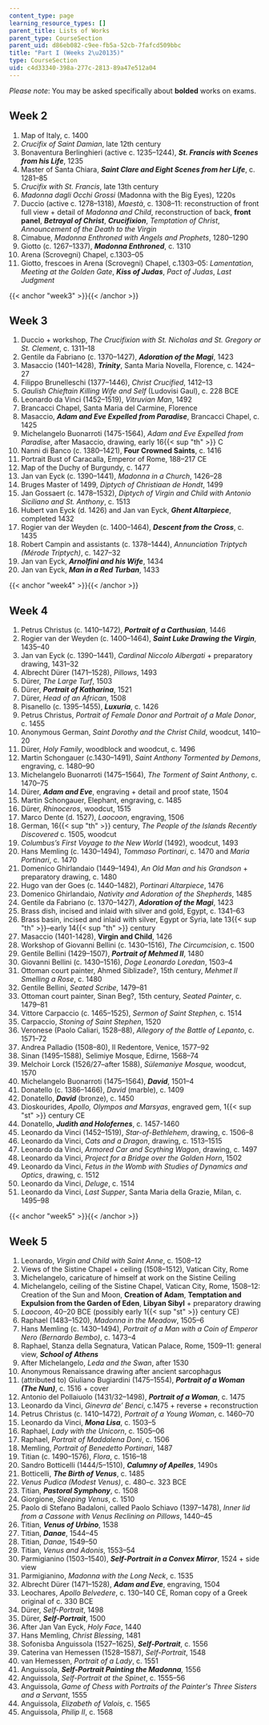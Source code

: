 ```yaml
---
content_type: page
learning_resource_types: []
parent_title: Lists of Works
parent_type: CourseSection
parent_uid: d86eb082-c9ee-fb5a-52cb-7fafcd509bbc
title: "Part I (Weeks 2\u20135)"
type: CourseSection
uid: c4d33340-398a-277c-2813-89a47e512a04
---
```


_Please note_: You may be asked specifically about **bolded** works on exams.

Week 2
------

1.  Map of Italy, c. 1400
2.  _Crucifix of Saint Damian_, late 12th century
3.  Bonaventura Berlinghieri (active c. 1235–1244), **_St. Francis with Scenes from his Life_**, 1235
4.  Master of Santa Chiara, **_Saint Clare and Eight Scenes from her Life_**, c. 1281–85
5.  _Crucifix with St. Francis_, late 13th century
6.  _Madonna dagli Occhi Grossi_ (Madonna with the Big Eyes), 1220s
7.  Duccio (active c. 1278–1318), _Maestà_, c. 1308–11: reconstruction of front full view + detail of _Madonna and Child_, reconstruction of back, **front panel**, _**Betrayal of Christ**_, _**Crucifixion**_, _Temptation of Christ_, _Announcement of the Death to the Virgin_
8.  Cimabue, _Madonna Enthroned with Angels and Prophets_, 1280–1290
9.  Giotto (c. 1267–1337), _**Madonna Enthroned**_, c. 1310
10.  Arena (Scrovegni) Chapel, c.1303–05
11.  Giotto, frescoes in Arena (Scrovegni) Chapel, c.1303–05: _Lamentation_, _Meeting at the Golden Gate_, _**Kiss of Judas**_, _Pact of Judas_, _Last Judgment_

{{< anchor "week3" >}}{{< /anchor >}}

Week 3
------

1.  Duccio + workshop, _The Crucifixion with St. Nicholas and St. Gregory or St. Clement_, c. 1311–18
2.  Gentile da Fabriano (c. 1370–1427), **_Adoration of the Magi_**, 1423
3.  Masaccio (1401–1428), **_Trinity_**, Santa Maria Novella, Florence, c. 1424–27
4.  Filippo Brunelleschi (1377–1446), _Christ Crucified_, 1412–13
5.  _Gaulish Chieftain Killing Wife and Self_ (Ludovisi Gaul), c. 228 BCE
6.  Leonardo da Vinci (1452–1519), _Vitruvian Man_, 1492
7.  Brancacci Chapel, Santa Maria del Carmine, Florence
8.  Masaccio, **_Adam and Eve Expelled from Paradise_**, Brancacci Chapel, c. 1425
9.  Michelangelo Buonarroti (1475-1564), _Adam and Eve Expelled from Paradise_, after Masaccio, drawing, early 16{{< sup "th" >}} C
10.  Nanni di Banco (c. 1380–1421), **Four Crowned Saints**, c. 1416
11.  Portrait Bust of Caracalla, Emperor of Rome, 188–217 CE
12.  Map of the Duchy of Burgundy, c. 1477
13.  Jan van Eyck (c. 1390–1441), _Madonna in a Church_, 1426–28
14.  Bruges Master of 1499, _Diptych of Christiaan de Hondt_, 1499
15.  Jan Gossaert (c. 1478–1532), _Diptych of Virgin and Child with Antonio Siciliano and St. Anthony_, c. 1513
16.  Hubert van Eyck (d. 1426) and Jan van Eyck, **_Ghent Altarpiece_**, completed 1432
17.  Rogier van der Weyden (c. 1400–1464), **_Descent from the Cross_**, c. 1435
18.  Robert Campin and assistants (c. 1378–1444), _Annunciation Triptych (Mérode Triptych)_, c. 1427–32
19.  Jan van Eyck, _**Arnolfini and his Wife**_, 1434
20.  Jan van Eyck, _**Man in a Red Turban**_, 1433

{{< anchor "week4" >}}{{< /anchor >}}

Week 4
------

1.  Petrus Christus (c. 1410–1472), **_Portrait of a Carthusian_**, 1446
2.  Rogier van der Weyden (c. 1400–1464), **_Saint Luke Drawing the Virgin_**, 1435–40
3.  Jan van Eyck (c. 1390–1441), _Cardinal Niccolo Albergati_ \+ preparatory drawing, 1431–32
4.  Albrecht Dürer (1471–1528), _Pillows_, 1493
5.  Dürer, _The Large Turf_, 1503
6.  Dürer, **_Portrait of Katharina_**, 1521
7.  Dürer, _Head of an African_, 1508
8.  Pisanello (c. 1395–1455), **_Luxuria_**, c. 1426
9.  Petrus Christus, _Portrait of Female Donor and Portrait of a Male Donor_, c. 1455
10.  Anonymous German, _Saint Dorothy and the Christ Child_, woodcut, 1410–20
11.  Dürer, _Holy Family_, woodblock and woodcut, c. 1496
12.  Martin Schongauer (c.1430–1491), _Saint Anthony Tormented by Demons_, engraving, c. 1480–90
13.  Michelangelo Buonarroti (1475–1564), _The Torment of Saint Anthony_, c. 1470–75
14.  Dürer, **_Adam and Eve_**, engraving + detail and proof state, 1504
15.  Martin Schongauer, Elephant, engraving, c. 1485
16.  Dürer, _Rhinoceros_, woodcut, 1515
17.  Marco Dente (d. 1527), _Laocoon_, engraving, 1506
18.  German, 16{{< sup "th" >}} century, _The People of the Islands Recently Discovered_ c. 1505, woodcut
19.  _Columbus’s First Voyage to the New World_ (1492), woodcut, 1493
20.  Hans Memling (c. 1430–1494), _Tommaso Portinari_, c. 1470 and _Maria Portinari_, c. 1470
21.  Domenico Ghirlandaio (1449–1494), _An Old Man and his Grandson_ + preparatory drawing, c. 1480
22.  Hugo van der Goes (c. 1440–1482), _Portinari Altarpiece_, 1476
23.  Domenico Ghirlandaio, _Nativity and Adoration of the Shepherds_, 1485
24.  Gentile da Fabriano (c. 1370–1427), **_Adoration of the Magi_**, 1423
25.  Brass dish, incised and inlaid with silver and gold, Egypt, c. 1341–63
26.  Brass basin, incised and inlaid with silver, Egypt or Syria, late 13{{< sup "th" >}}–early 14{{< sup "th" >}} century
27.  Masaccio (1401-1428), **Virgin and Child**, 1426
28.  Workshop of Giovanni Bellini (c. 1430–1516), _The Circumcision_, c. 1500
29.  Gentile Bellini (1429–1507), **_Portrait of Mehmed II_**, 1480
30.  Giovanni Bellini (c. 1430–1516), _Doge Leonardo Loredan_, 1503–4
31.  Ottoman court painter, Ahmed Siblizade?, 15th century, _Mehmet II Smelling a Rose_, c. 1480
32.  Gentile Bellini, _Seated Scribe_, 1479–81
33.  Ottoman court painter, Sinan Beg?, 15th century, _Seated Painter_, c. 1479–81
34.  Vittore Carpaccio (c. 1465–1525), _Sermon of Saint Stephen_, c. 1514
35.  Carpaccio, _Stoning of Saint Stephen_, 1520
36.  Veronese (Paolo Caliari, 1528–88), _Allegory of the Battle of Lepanto_, c. 1571–72
37.  Andrea Palladio (1508–80), Il Redentore, Venice, 1577–92
38.  Sinan (1495–1588), Selimiye Mosque, Edirne, 1568–74
39.  Melchoir Lorck (1526/27–after 1588), _Sülemaniye Mosque,_ woodcut, 1570
40.  Michelangelo Buonarroti (1475–1564), **_David_**, 1501–4
41.  Donatello (c. 1386–1466), _David_ (marble), c. 1409
42.  Donatello, **_David_** (bronze), c. 1450
43.  Dioskourides, _Apollo, Olympos and Marsyas_, engraved gem, 1{{< sup "st" >}} century CE
44.  Donatello, _**Judith and Holofernes**_, c. 1457-1460
45.  Leonardo da Vinci (1452–1519), _Star-of-Bethlehem_, drawing, c. 1506–8
46.  Leonardo da Vinci, _Cats and a Dragon_, drawing, c. 1513–1515
47.  Leonardo da Vinci, _Armored Car and Scything Wagon_, drawing, c. 1497
48.  Leonardo da Vinci, _Project for a Bridge over the Golden Horn_, 1502
49.  Leonardo da Vinci, _Fetus in the Womb with Studies of Dynamics and Optics_, drawing, c. 1512
50.  Leonardo da Vinci, _Deluge_, c. 1514
51.  Leonardo da Vinci, _Last Supper_, Santa Maria della Grazie, Milan, c. 1495–98

{{< anchor "week5" >}}{{< /anchor >}}

Week 5
------

1.  Leonardo, _Virgin and Child with Saint Anne_, c. 1508–12
2.  Views of the Sistine Chapel + ceiling (1508–1512), Vatican City, Rome
3.  Michelangelo, caricature of himself at work on the Sistine Ceiling
4.  Michelangelo, ceiling of the Sistine Chapel, Vatican City, Rome, 1508–12: Creation of the Sun and Moon, **Creation of Adam**, **Temptation and Expulsion from the Garden of Eden**, **Libyan Sibyl** + preparatory drawing
5.  _Laocoon_, 40–20 BCE (possibly early 1{{< sup "st" >}} century CE)
6.  Raphael (1483–1520), _Madonna in the Meadow_, 1505–6
7.  Hans Memling (c. 1430–1494), _Portrait of a Man with a Coin of Emperor Nero (Bernardo Bembo)_, c. 1473–4
8.  Raphael, Stanza della Segnatura, Vatican Palace, Rome, 1509–11: general view, **_School of Athens_**
9.  After Michelangelo, _Leda and the Swan_, after 1530
10.  Anonymous Renaissance drawing after ancient sarcophagus
11.  (attributed to) Giuliano Bugiardini (1475–1554), **_Portrait of a Woman (The Nun)_**, c. 1516 + cover
12.  Antonio del Pollaiuolo (1431/32–1498), **_Portrait of a Woman_**, c. 1475
13.  Leonardo da Vinci, _Ginevra de’ Benci_, c.1475 + reverse + reconstruction
14.  Petrus Christus (c. 1410–1472), _Portrait of a Young Woman_, c. 1460–70
15.  Leonardo da Vinci, **_Mona Lisa_**, c. 1503–5
16.  Raphael, _Lady with the Unicorn_, c. 1505–06
17.  Raphael, _Portrait of Maddalena Doni_, c. 1506
18.  Memling, _Portrait of Benedetto Portinari_, 1487
19.  Titian (c. 1490–1576), _Flora_, c. 1516–18
20.  Sandro Botticelli (1444/5–1510), **_Calumny of Apelles_**, 1490s
21.  Botticelli, **_The Birth of Venus_**, c. 1485
22.  _Venus Pudica (Modest Venus)_, c. 480–c. 323 BCE
23.  Titian, _**Pastoral Symphony**_, c. 1508
24.  Giorgione, _Sleeping Venus_, c. 1510
25.  Paolo di Stefano Badaloni, called Paolo Schiavo (1397–1478), _Inner lid from a Cassone with Venus Reclining on Pillows_, 1440–45
26.  Titian, _**Venus of Urbino**_, 1538
27.  Titian, _**Danae**_, 1544–45
28.  Titian, _Danae_, 1549–50
29.  Titian, _Venus and Adonis_, 1553–54
30.  Parmigianino (1503–1540), **_Self-Portrait in a Convex Mirror_**, 1524 + side view
31.  Parmigianino, _Madonna with the Long Neck_, c. 1535
32.  Albrecht Dürer (1471–1528), **_Adam and Eve_**, engraving, 1504
33.  Leochares, _Apollo Belvedere_, c. 130–140 CE, Roman copy of a Greek original of c. 330 BCE
34.  Dürer, _Self-Portrait_, 1498
35.  Dürer, _**Self-Portrait**_, 1500
36.  After Jan Van Eyck, _Holy Face_, 1440
37.  Hans Memling, _Christ Blessing_, 1481 
38.  Sofonisba Anguissola (1527–1625), **_Self-Portrait_**, c. 1556
39.  Caterina van Hemessen (1528–1587), _Self-Portrait_, 1548
40.  van Hemessen, _Portrait of a Lady_, c. 1551
41.  Anguissola, **_Self-Portrait Painting the Madonna_**_,_ 1556
42.  Anguissola, _Self-Portrait at the Spinet_, c. 1555–56
43.  Anguissola, _Game of Chess with Portraits of the Painter's Three Sisters and a Servant_, 1555
44.  Anguissola, _Elizabeth of Valois_, c. 1565
45.  Anguissola, _Philip II_, c. 1568